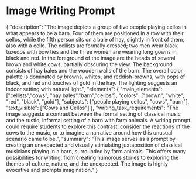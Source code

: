 # Image Writing Prompt

{
  "description": "The image depicts a group of five people playing cellos in what appears to be a barn. Four of them are positioned in a row with their cellos, while the fifth person sits on a bale of hay, slightly in front of them, also with a cello. The cellists are formally dressed; two men wear black tuxedos with bow ties and the three women are wearing long gowns in black and red. In the foreground of the image are the heads of several brown and white cows, partially obscuring the view. The background consists of hay bales and the wooden walls of the barn. The overall color palette is dominated by browns, whites, and reddish-browns, with pops of black, and red and touches of gold in the hay. The lighting suggests an indoor setting with natural light.",
  "elements": {
    "main_elements": ["cellists","cows", "hay bales","barn","cellos"],
    "colors": ["brown", "white", "red", "black", "gold"],
     "subjects": ["people playing cellos", "cows", "barn"],
    "text_visible": ["Cows and Cellos"]
  },
  "writing_task_requirements": "The image suggests a contrast between the formal setting of classical music and the rustic, informal setting of a barn with farm animals. A writing prompt could require students to explore this contrast, consider the reactions of the cows to the music, or to imagine a narrative around how this unusual scenario came to be.",
    "summary": "This image serves as a prompt by creating an unexpected and visually stimulating juxtaposition of classical musicians playing in a barn, surrounded by farm animals. This offers many possibilities for writing, from creating humorous stories to exploring the themes of culture, nature, and the unexpected. The image is highly evocative and prompts imagination."
}